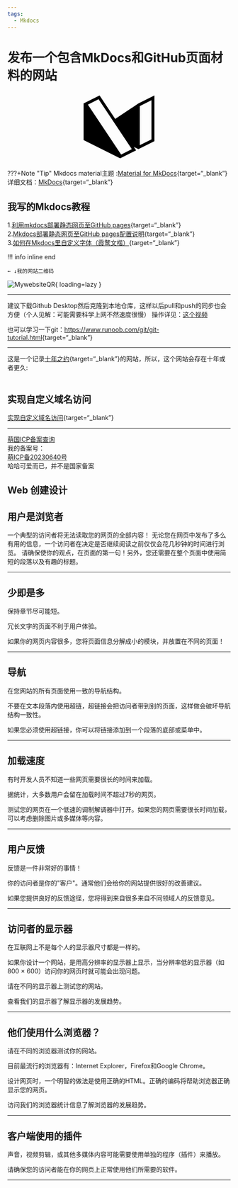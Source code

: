 ```yaml
---
tags:
  - Mkdocs
---  
```



# 发布一个包含MkDocs和GitHub页面材料的网站

<div style="text-align: center;">
  <svg role="img" viewBox="0 0 24 24" xmlns="http://www.w3.org/2000/svg" width="160" height="160">
    <title>Material for MkDocs</title>
    <path d="m17.029 18.772.777 1.166-5.417 2.709L0 16.451V4.063l5.417-2.709 5.298 7.948 7.867-5.24L24 1.354V16.84l-5.417 2.709zm2.023-13.827v13.253l3.949-1.975V2.97zM5.076 2.642 1.458 4.45 12.73 21.358l3.618-1.809z"/>
  </svg>
</div>

???+Note "Tip"
    Mkdocs material主题 :[Material for MkDocs](https://squidfunk.github.io/mkdocs-material/){target=“_blank”}   
    详细文档：[MkDocs](https://www.mkdocs.org/getting-started/){target=“_blank”}   

## 我写的Mkdocs教程 

1.[利用mkdocs部署静态网页至GitHub pages](https://blog.csdn.net/m0_63203517/article/details/127019819?spm=1001.2014.3001.5501){target=“_blank”}  
2.[Mkdocs部署静态网页至GitHub pages配置说明](https://blog.csdn.net/m0_63203517/article/details/127444446?spm=1001.2014.3001.5501){target=“_blank”}  
3.[如何在Mkdocs里自定义字体（霞鹜文楷）](https://blog.csdn.net/m0_63203517/article/details/131946304?spm=1001.2014.3001.5502){target=“_blank”}

!!! info inline end

    ← ↓我的网站二维码

![MywebsiteQR](https://cn.mcecy.com/image/20230321/cf398708978588c8d40aeb6628918deb.png){ loading=lazy }

***
<!-- MkDocs 的材料是 MkDocs 的主题，MkDocs 是一个面向（技术）项目文档的静态站点生成器。如果你熟悉 Python，你可以使用pip（Python 包管理器）安装 Material for MkDocs。如果没有，我们建议使用docker。  
创建一个文件  
```
$ mkdocs new mkdocs-site
INFO     -  Creating project directory: mkdocs-site
INFO     -  Writing config file: mkdocs-site/mkdocs.yml
INFO     -  Writing initial docs: mkdocs-site/docs/index.md
$ cd mkdocs-site
```
目录结构
```
$ tree -a
.
├── docs
│   └── index.md
└── mkdocs.yml
```

## Add GitHub Workflow

```
$ mkdir .github
$ cd .github
$ mkdir workflows
$ cd workflows
$ vim PublishMySite.yml
```


```
$ tree -a
.
├── .github
│   ├── .DS_Store
│   └── workflows
│       └── PublishMySite.yml
├── docs
│   └── index.md
└── mkdocs.yml
```

## Git and GitHub

### git init

```
$ git init
$ git add .
$ git commit -m "init"
```

### GitHub - New Repository

GitHub > New Repository

GitHub > Repository > Settings > Actions > General > 

- Actions permissions: Allow all actions and reusable workflows
- Workflow permissions: Read and write permissions
- Click Save

```
$ git remote add origin git@github.com:Wcowin/Wowin.github.io.git # change to your github repo
$ git branch -M main
$ git push -u origin main
```

GitHub > Repository > Settings > Pages > Source > gh-pages > Click Save -->



建议下载Github Desktop然后克隆到本地仓库，这样以后pull和push的同步也会方便（个人见解：可能需要科学上网不然速度很慢） 操作详见：[这个视频](https://www.bilibili.com/video/BV194411s7Bq/?spm_id_from=333.880.my_history.page.click&vd_source=4c6908c51297ba49ec55863b71e0d24f)

也可以学习一下git：<https://www.runoob.com/git/git-tutorial.html>{target=“_blank”}
***
这是一个记录[十年之约](https://www.foreverblog.cn/){target=“_blank”}的网站，所以，这个网站会存在十年或者更久:  
<a href="https://www.foreverblog.cn/" target="_blank" > <img src="https://img.foreverblog.cn/logo_en_default.png" alt="" style="width:auto;height:16px;"> </a>
## 实现自定义域名访问

[实现自定义域名访问](https://blog.csdn.net/Passerby_Wang/article/details/121202486?spm=1001.2014.3001.5501){target=“_blank”}


***

[萌国ICP备案查询](https://icp.gov.moe/)  
我的备案号：  
<a href="https://icp.gov.moe/?keyword=20230640" target="_blank">萌ICP备20230640号</a>   
哈哈可爱而已，并不是国家备案
<!-- <h3 align="left">Languages and Tools:</h3>
<p align="left"> <a href="https://www.w3schools.com/css/" target="_blank" rel="noreferrer"> <img src="https://raw.githubusercontent.com/devicons/devicon/master/icons/css3/css3-original-wordmark.svg" alt="css3" width="40" height="40"/> </a> <a href="https://git-scm.com/" target="_blank" rel="noreferrer"> <img src="https://www.vectorlogo.zone/logos/git-scm/git-scm-icon.svg" alt="git" width="40" height="40"/> </a> <a href="https://www.w3.org/html/" target="_blank" rel="noreferrer"> <img src="https://raw.githubusercontent.com/devicons/devicon/master/icons/html5/html5-original-wordmark.svg" alt="html5" width="40" height="40"/> </a> </p>

<p align="center">
  <a href="https://github.com/squidfunk/mkdocs-material/actions"><img
    src="https://github.com/squidfunk/mkdocs-material/workflows/build/badge.svg?branch=master"
    alt="Build"
  /></a>
  <a href="https://pypistats.org/packages/mkdocs-material"><img
    src="https://img.shields.io/pypi/dm/mkdocs-material.svg" 
    alt="Downloads"
  /></a>
  <a href="https://gitter.im/squidfunk/mkdocs-material"><img 
    src="https://badges.gitter.im/squidfunk/mkdocs-material.svg" 
    alt="Chat on Gitter"
  /></a>
  <a href="https://pypi.org/project/mkdocs-material"><img 
    src="https://img.shields.io/pypi/v/mkdocs-material.svg" 
    alt="Python Package Index"
  /></a>
  <a href="https://hub.docker.com/r/squidfunk/mkdocs-material/"><img 
    src="https://img.shields.io/docker/pulls/squidfunk/mkdocs-material" 
    alt="Docker Pulls"
  /></a>
</p> -->
## Web 创建设计

<h2>用户是浏览者</h2>
一个典型的访问者将无法读取您的网页的全部内容！  
无论您在网页中发布了多么有用的信息，一个访问者在决定是否继续阅读之前仅仅会花几秒钟的时间进行浏览。  
请确保使你的观点，在页面的第一句！另外，您还需要在整个页面中使用简短的段落以及有趣的标题。  
<hr>
<h2>少即是多</h2>
<p>保持章节尽可能短。</p>
<p>冗长文字的页面不利于用户体验。</p>
<p>如果你的网页内容很多，您将页面信息分解成小的模块，并放置在不同的页面！</p>

<hr>
<h2>导航</h2>
<p>在您网站的所有页面使用一致的导航结构。</p>
<p>不要在文本段落内使用超链，超链接会把访问者带到别的页面，这样做会破坏导航结构一致性。</p>
<p>如果您必须使用超链接，你可以将链接添加到一个段落的底部或菜单中。</p>
<hr>
<h2>加载速度</h2>
<p>有时开发人员不知道一些网页需要很长的时间来加载。</p>
<p>据统计，大多数用户会留在加载时间不超过7秒的网页。</p>
<p>测试您的网页在一个低速的调制解调器中打开。如果您的网页需要很长时间加载，可以考虑删除图片或多媒体等内容。</p>
<hr>
<h2>用户反馈</h2>
<p>反馈是一件非常好的事情！ </p>
<p>你的访问者是你的"客户"。通常他们会给你的网站提供很好的改善建议。</p>
<p>如果您提供良好的反馈途径，您将得到来自很多来自不同领域人的反馈意见。</p>
<hr>
<h2>访问者的显示器</h2>
<p>在互联网上不是每个人的显示器尺寸都是一样的。</p>
<p>如果你设计一个网站，是用高分辨率的显示器上显示，当分辨率低的显示器（如800 × 600）访问你的网页时就可能会出现问题。</p>

<p>请在不同的显示器上测试您的网站。</p>

<p> 查看我们的显示器了解显示器的发展趋势。</p>

<hr>
<h2>他们使用什么浏览器？</h2>

<p>请在不同的浏览器测试你的网站。</p>

<p>目前最流行的浏览器有：Internet Explorer，Firefox和Google Chrome。</p>

<p>设计网页时，一个明智的做法是使用正确的HTML。正确的编码将帮助浏览器正确显示您的网页。</p>

<p>访问我们的浏览器统计信息了解浏览器的发展趋势。</p>

<hr>
<h2>客户端使用的插件</h2>
<p>声音，视频剪辑，或其他多媒体内容可能需要使用单独的程序（插件）来播放。</p>
<p>请确保您的访问者能在你的网页上正常使用他们所需要的软件。</p>
<hr>
<!-- <h2>关于残疾人呢？</h2>
<p>有些人的视力或听力有障碍。</p>
<p>他们可能会尝试使用盲文或语音浏览器浏览您的网页。所以你应该在你的网页添加图像和图形元素的替代文本。</p>	 -->
